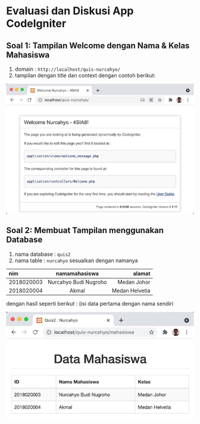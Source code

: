 # Evaluasi dan Diskusi App CodeIgniter

## Soal 1: Tampilan Welcome dengan Nama & Kelas Mahasiswa

1. domain : `http://localhost/quis-nurcahyo/`
2. tampilan dengan title dan context dengan contoh berikut:

![](/welcome02.jpg)

## Soal 2: Membuat Tampilan menggunakan Database

1. nama database : `quis2`
2. nama table : `nurcahyo` sesuaikan dengan namanya

| nim      | namamahasiswa | alamat     |
| :---        |    :----:   |          ---: |
| 2018020003      | Nurcahyo Budi Nugroho       | Medan Johor   |
| 2018020004   | Akmal        | Medan Helvetia      |

dengan hasil seperti berikut : (isi data pertama dengan nama sendiri

![](/soal02.jpg)
